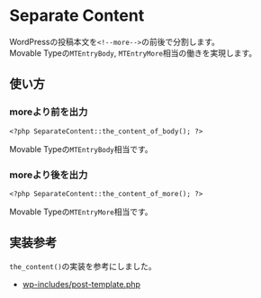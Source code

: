 # Separate Content

WordPressの投稿本文を`<!--more-->`の前後で分割します。  
Movable Typeの`MTEntryBody`, `MTEntryMore`相当の働きを実現します。

## 使い方

### moreより前を出力

```
<?php SeparateContent::the_content_of_body(); ?>
```

Movable Typeの`MTEntryBody`相当です。

### moreより後を出力

```
<?php SeparateContent::the_content_of_more(); ?>
```

Movable Typeの`MTEntryMore`相当です。

## 実装参考

`the_content()`の実装を参考にしました。

- [wp-includes/post-template.php](https://core.trac.wordpress.org/browser/tags/4.9.6/src/wp-includes/post-template.php)
